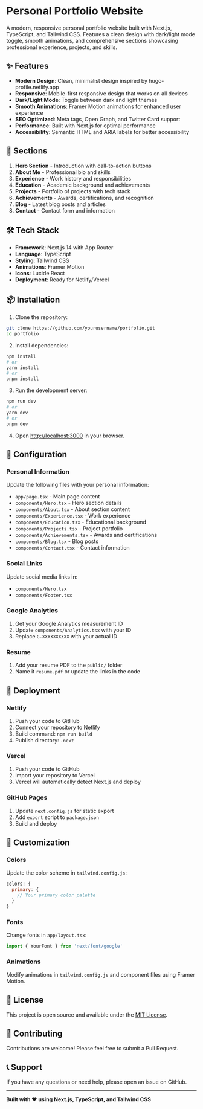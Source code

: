 # Personal Portfolio Website

A modern, responsive personal portfolio website built with Next.js, TypeScript, and Tailwind CSS. Features a clean design with dark/light mode toggle, smooth animations, and comprehensive sections showcasing professional experience, projects, and skills.

## ✨ Features

- **Modern Design**: Clean, minimalist design inspired by hugo-profile.netlify.app
- **Responsive**: Mobile-first responsive design that works on all devices
- **Dark/Light Mode**: Toggle between dark and light themes
- **Smooth Animations**: Framer Motion animations for enhanced user experience
- **SEO Optimized**: Meta tags, Open Graph, and Twitter Card support
- **Performance**: Built with Next.js for optimal performance
- **Accessibility**: Semantic HTML and ARIA labels for better accessibility

## 🚀 Sections

1. **Hero Section** - Introduction with call-to-action buttons
2. **About Me** - Professional bio and skills
3. **Experience** - Work history and responsibilities
4. **Education** - Academic background and achievements
5. **Projects** - Portfolio of projects with tech stack
6. **Achievements** - Awards, certifications, and recognition
7. **Blog** - Latest blog posts and articles
8. **Contact** - Contact form and information

## 🛠️ Tech Stack

- **Framework**: Next.js 14 with App Router
- **Language**: TypeScript
- **Styling**: Tailwind CSS
- **Animations**: Framer Motion
- **Icons**: Lucide React
- **Deployment**: Ready for Netlify/Vercel

## 📦 Installation

1. Clone the repository:
```bash
git clone https://github.com/yourusername/portfolio.git
cd portfolio
```

2. Install dependencies:
```bash
npm install
# or
yarn install
# or
pnpm install
```

3. Run the development server:
```bash
npm run dev
# or
yarn dev
# or
pnpm dev
```

4. Open [http://localhost:3000](http://localhost:3000) in your browser.

## 🔧 Configuration

### Personal Information
Update the following files with your personal information:

- `app/page.tsx` - Main page content
- `components/Hero.tsx` - Hero section details
- `components/About.tsx` - About section content
- `components/Experience.tsx` - Work experience
- `components/Education.tsx` - Educational background
- `components/Projects.tsx` - Project portfolio
- `components/Achievements.tsx` - Awards and certifications
- `components/Blog.tsx` - Blog posts
- `components/Contact.tsx` - Contact information

### Social Links
Update social media links in:
- `components/Hero.tsx`
- `components/Footer.tsx`

### Google Analytics
1. Get your Google Analytics measurement ID
2. Update `components/Analytics.tsx` with your ID
3. Replace `G-XXXXXXXXXX` with your actual ID

### Resume
1. Add your resume PDF to the `public/` folder
2. Name it `resume.pdf` or update the links in the code

## 🚀 Deployment

### Netlify
1. Push your code to GitHub
2. Connect your repository to Netlify
3. Build command: `npm run build`
4. Publish directory: `.next`

### Vercel
1. Push your code to GitHub
2. Import your repository to Vercel
3. Vercel will automatically detect Next.js and deploy

### GitHub Pages
1. Update `next.config.js` for static export
2. Add `export` script to `package.json`
3. Build and deploy

## 📱 Customization

### Colors
Update the color scheme in `tailwind.config.js`:
```javascript
colors: {
  primary: {
    // Your primary color palette
  }
}
```

### Fonts
Change fonts in `app/layout.tsx`:
```typescript
import { YourFont } from 'next/font/google'
```

### Animations
Modify animations in `tailwind.config.js` and component files using Framer Motion.

## 📄 License

This project is open source and available under the [MIT License](LICENSE).

## 🤝 Contributing

Contributions are welcome! Please feel free to submit a Pull Request.

## 📞 Support

If you have any questions or need help, please open an issue on GitHub.

---

**Built with ❤️ using Next.js, TypeScript, and Tailwind CSS**

